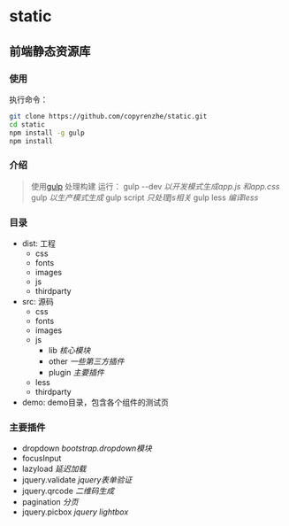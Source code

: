 # static

## 前端静态资源库

### 使用
 执行命令：
```bash
git clone https://github.com/copyrenzhe/static.git
cd static
npm install -g gulp
npm install
```

### 介绍
>使用[gulp](https://github.com/gulpjs/gulp) 处理构建
>运行：
>  gulp --dev      *以开发模式生成app.js 和app.css*
>  gulp                *以生产模式生成*
>  gulp script     *只处理js相关*
>  gulp less       *编译less*

### 目录
* dist: 工程
    * css
    * fonts
    * images
    * js
    * thirdparty
* src: 源码
    * css
    * fonts
    * images
    * js
        * lib *核心模块*
        * other *一些第三方插件*
        * plugin *主要插件*
    * less
    * thirdparty
* demo: demo目录，包含各个组件的测试页


### 主要插件
* dropdown  *bootstrap.dropdown模块*
* focusInput
* lazyload *延迟加载*
* jquery.validate *jquery表单验证*
* jquery.qrcode  *二维码生成*
* pagination  *分页*
* jquery.picbox  *jquery lightbox*